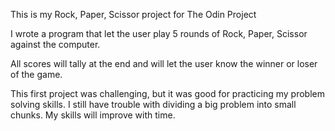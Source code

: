 This is my Rock, Paper, Scissor project for The Odin Project

I wrote a program that let the user play 5 rounds of Rock, Paper, Scissor 
against the computer.

All scores will tally at the end and will let the user know the winner or loser of the game.

This first project was challenging, but it was good for practicing my 
problem solving skills. I still have trouble with dividing a big problem into
small chunks. My skills will improve with time.